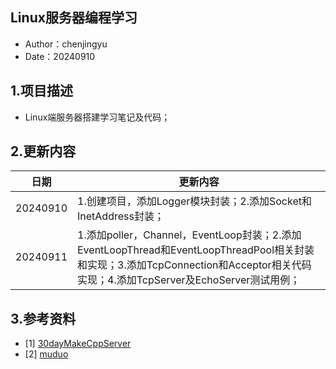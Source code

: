 ## Linux服务器编程学习
 - Author：chenjingyu
 - Date：20240910

## 1.项目描述
 - Linux端服务器搭建学习笔记及代码；

## 2.更新内容
日期 | 更新内容
--|--
20240910 | 1.创建项目，添加Logger模块封装；2.添加Socket和InetAddress封装；
20240911 | 1.添加poller，Channel，EventLoop封装；2.添加EventLoopThread和EventLoopThreadPool相关封装和实现；3.添加TcpConnection和Acceptor相关代码实现；4.添加TcpServer及EchoServer测试用例；


## 3.参考资料
 - [1] [30dayMakeCppServer](https://github.com/yuesong-feng/30dayMakeCppServer)
 - [2] [muduo](https://github.com/chenshuo/muduo)
